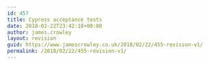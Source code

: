 ```yaml
---
id: 457
title: Cypress acceptance tests
date: 2018-02-22T23:42:18+00:00
author: james.crowley
layout: revision
guid: https://www.jamescrowley.co.uk/2018/02/22/455-revision-v1/
permalink: /2018/02/22/455-revision-v1/
---
```

